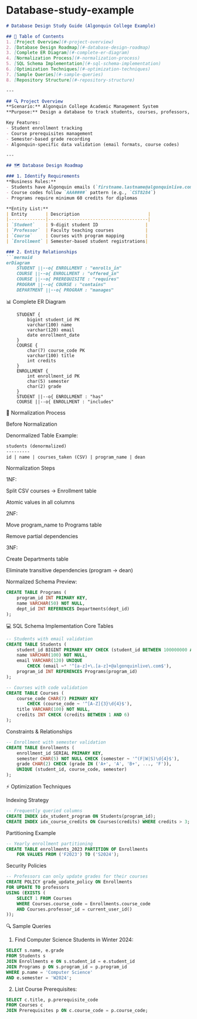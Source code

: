 # Database-study-example

```markdown
# Database Design Study Guide (Algonquin College Example)

## 📌 Table of Contents
1. [Project Overview](#-project-overview)
2. [Database Design Roadmap](#-database-design-roadmap)
3. [Complete ER Diagram](#-complete-er-diagram)
4. [Normalization Process](#-normalization-process)
5. [SQL Schema Implementation](#-sql-schema-implementation)
6. [Optimization Techniques](#-optimization-techniques)
7. [Sample Queries](#-sample-queries)
8. [Repository Structure](#-repository-structure)

---

## 🔍 Project Overview
**Scenario:** Algonquin College Academic Management System  
**Purpose:** Design a database to track students, courses, professors, and enrollments with college-specific rules.

Key Features:
- Student enrollment tracking
- Course prerequisites management
- Semester-based grade recording
- Algonquin-specific data validation (email formats, course codes)

---

## 🗺 Database Design Roadmap

### 1. Identify Requirements
**Business Rules:**
- Students have Algonquin emails (`firstname.lastname@algonquinlive.com`)
- Course codes follow `AAA####` pattern (e.g., `CST8284`)
- Programs require minimum 60 credits for diplomas

**Entity List:**
| Entity       | Description                          |
|--------------|--------------------------------------|
| `Student`    | 9-digit student ID                  |
| `Professor`  | Faculty teaching courses            |
| `Course`     | Courses with program mapping        |
| `Enrollment` | Semester-based student registrations|

### 2. Entity Relationships
```mermaid
erDiagram
    STUDENT ||--o{ ENROLLMENT : "enrolls_in"
    COURSE ||--o{ ENROLLMENT : "offered_in"
    COURSE ||--o{ PREREQUISITE : "requires"
    PROGRAM ||--o{ COURSE : "contains"
    DEPARTMENT ||--o{ PROGRAM : "manages"
```

📊 Complete ER Diagram

```erDiagram
    STUDENT {
        bigint student_id PK
        varchar(100) name
        varchar(120) email
        date enrollment_date
    }
    COURSE {
        char(7) course_code PK
        varchar(100) title
        int credits
    }
    ENROLLMENT {
        int enrollment_id PK
        char(5) semester
        char(2) grade
    }
    STUDENT ||--o{ ENROLLMENT : "has"
    COURSE ||--o{ ENROLLMENT : "includes"
```

🔄 Normalization Process

Before Normalization

Denormalized Table Example:

```txt
students (denormalized)
---------
id | name | courses_taken (CSV) | program_name | dean
```

Normalization Steps

1NF:

Split CSV courses → Enrollment table

Atomic values in all columns

2NF:

Move program_name to Programs table

Remove partial dependencies

3NF:

Create Departments table

Eliminate transitive dependencies (program → dean)

Normalized Schema Preview:
```sql
CREATE TABLE Programs (
    program_id INT PRIMARY KEY,
    name VARCHAR(50) NOT NULL,
    dept_id INT REFERENCES Departments(dept_id)
);
```

💻 SQL Schema Implementation
Core Tables

```sql
-- Students with email validation
CREATE TABLE Students (
    student_id BIGINT PRIMARY KEY CHECK (student_id BETWEEN 100000000 AND 999999999),
    name VARCHAR(100) NOT NULL,
    email VARCHAR(120) UNIQUE 
        CHECK (email ~* '^[a-z]+\.[a-z]+@algonquinlive\.com$'),
    program_id INT REFERENCES Programs(program_id)
);

-- Courses with code validation
CREATE TABLE Courses (
    course_code CHAR(7) PRIMARY KEY 
        CHECK (course_code ~ '^[A-Z]{3}\d{4}$'),
    title VARCHAR(100) NOT NULL,
    credits INT CHECK (credits BETWEEN 1 AND 6)
);
```

Constraints & Relationships

```sql
-- Enrollment with semester validation
CREATE TABLE Enrollments (
    enrollment_id SERIAL PRIMARY KEY,
    semester CHAR(5) NOT NULL CHECK (semester ~ '^(F|W|S)\d{4}$'),
    grade CHAR(2) CHECK (grade IN ('A+', 'A', 'B+', ..., 'F')),
    UNIQUE (student_id, course_code, semester)
);
```

⚡ Optimization Techniques

Indexing Strategy
```sql 
-- Frequently queried columns
CREATE INDEX idx_student_program ON Students(program_id);
CREATE INDEX idx_course_credits ON Courses(credits) WHERE credits > 3;
```

Partitioning Example 
```sql
-- Yearly enrollment partitioning
CREATE TABLE enrollments_2023 PARTITION OF Enrollments
    FOR VALUES FROM ('F2023') TO ('S2024');
```
Security Policies
```sql
-- Professors can only update grades for their courses
CREATE POLICY grade_update_policy ON Enrollments
FOR UPDATE TO professors
USING (EXISTS (
    SELECT 1 FROM Courses 
    WHERE Courses.course_code = Enrollments.course_code
    AND Courses.professor_id = current_user_id()
));
```
🔍 Sample Queries

1. Find Computer Science Students in Winter 2024:
```sql 
SELECT s.name, e.grade
FROM Students s
JOIN Enrollments e ON s.student_id = e.student_id
JOIN Programs p ON s.program_id = p.program_id
WHERE p.name = 'Computer Science' 
AND e.semester = 'W2024';
```

2. List Course Prerequisites:
```sql
SELECT c.title, p.prerequisite_code 
FROM Courses c
JOIN Prerequisites p ON c.course_code = p.course_code;
```

